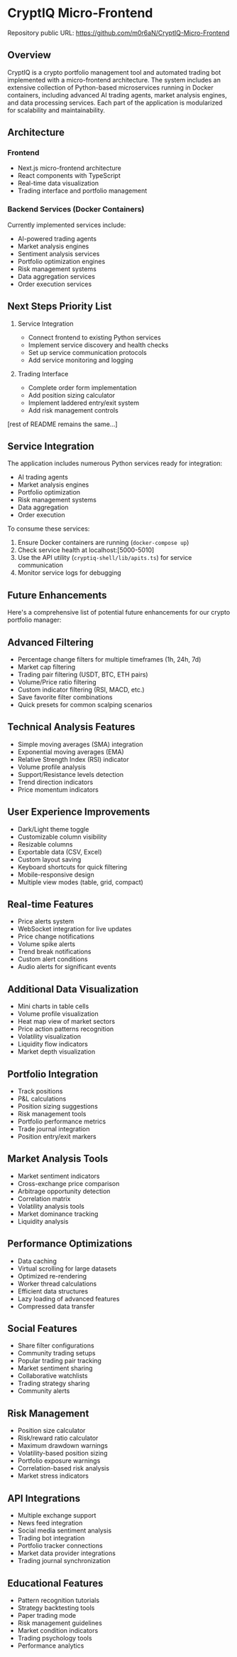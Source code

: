 # CryptIQ Micro-Frontend

Repository public URL: https://github.com/m0r6aN/CryptIQ-Micro-Frontend

## Overview

CryptIQ is a crypto portfolio management tool and automated trading bot implemented with a micro-frontend architecture. The system includes an extensive collection of Python-based microservices running in Docker containers, including advanced AI trading agents, market analysis engines, and data processing services. Each part of the application is modularized for scalability and maintainability.

## Architecture

### Frontend

- Next.js micro-frontend architecture
- React components with TypeScript
- Real-time data visualization
- Trading interface and portfolio management

### Backend Services (Docker Containers)

Currently implemented services include:

- AI-powered trading agents
- Market analysis engines
- Sentiment analysis services
- Portfolio optimization engines
- Risk management systems
- Data aggregation services
- Order execution services

## Next Steps Priority List

1. Service Integration
   - Connect frontend to existing Python services
   - Implement service discovery and health checks
   - Set up service communication protocols
   - Add service monitoring and logging

2. Trading Interface
   - Complete order form implementation
   - Add position sizing calculator
   - Implement laddered entry/exit system
   - Add risk management controls

[rest of README remains the same...]

## Service Integration

The application includes numerous Python services ready for integration:

- AI trading agents
- Market analysis engines
- Portfolio optimization
- Risk management systems
- Data aggregation
- Order execution

To consume these services:

1. Ensure Docker containers are running (`docker-compose up`)
2. Check service health at localhost:[5000-5010]
3. Use the API utility (`cryptiq-shell/lib/apits.ts`) for service communication
4. Monitor service logs for debugging

## Future Enhancements

Here's a comprehensive list of potential future enhancements for our crypto portfolio manager:

## Advanced Filtering

- Percentage change filters for multiple timeframes (1h, 24h, 7d)
- Market cap filtering
- Trading pair filtering (USDT, BTC, ETH pairs)
- Volume/Price ratio filtering
- Custom indicator filtering (RSI, MACD, etc.)
- Save favorite filter combinations
- Quick presets for common scalping scenarios

## Technical Analysis Features

- Simple moving averages (SMA) integration
- Exponential moving averages (EMA)
- Relative Strength Index (RSI) indicator
- Volume profile analysis
- Support/Resistance levels detection
- Trend direction indicators
- Price momentum indicators

## User Experience Improvements

- Dark/Light theme toggle
- Customizable column visibility
- Resizable columns
- Exportable data (CSV, Excel)
- Custom layout saving
- Keyboard shortcuts for quick filtering
- Mobile-responsive design
- Multiple view modes (table, grid, compact)

## Real-time Features

- Price alerts system
- WebSocket integration for live updates
- Price change notifications
- Volume spike alerts
- Trend break notifications
- Custom alert conditions
- Audio alerts for significant events
  
## Additional Data Visualization

- Mini charts in table cells
- Volume profile visualization
- Heat map view of market sectors
- Price action patterns recognition
- Volatility visualization
- Liquidity flow indicators
- Market depth visualization

## Portfolio Integration

- Track positions
- P&L calculations
- Position sizing suggestions
- Risk management tools
- Portfolio performance metrics
- Trade journal integration
- Position entry/exit markers
  
## Market Analysis Tools

- Market sentiment indicators
- Cross-exchange price comparison
- Arbitrage opportunity detection
- Correlation matrix
- Volatility analysis tools
- Market dominance tracking
- Liquidity analysis

## Performance Optimizations

- Data caching
- Virtual scrolling for large datasets
- Optimized re-rendering
- Worker thread calculations
- Efficient data structures
- Lazy loading of advanced features
- Compressed data transfer

## Social Features

- Share filter configurations
- Community trading setups
- Popular trading pair tracking
- Market sentiment sharing
- Collaborative watchlists
- Trading strategy sharing
- Community alerts

## Risk Management

- Position size calculator
- Risk/reward ratio calculator
- Maximum drawdown warnings
- Volatility-based position sizing
- Portfolio exposure warnings
- Correlation-based risk analysis
- Market stress indicators

## API Integrations

- Multiple exchange support
- News feed integration
- Social media sentiment analysis
- Trading bot integration
- Portfolio tracker connections
- Market data provider integrations
- Trading journal synchronization

## Educational Features

- Pattern recognition tutorials
- Strategy backtesting tools
- Paper trading mode
- Risk management guidelines
- Market condition indicators
- Trading psychology tools
- Performance analytics